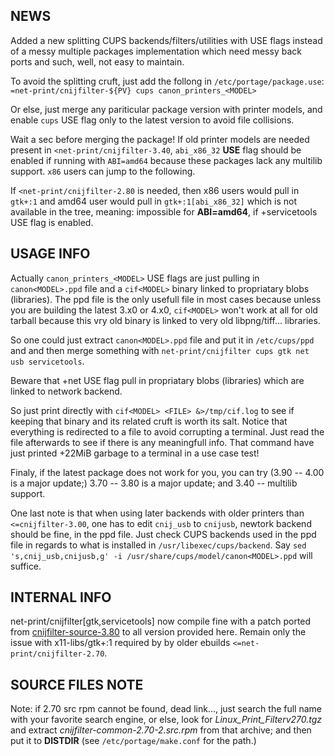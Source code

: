 NEWS
----

Added a new splitting CUPS backends/filters/utilities with USE flags instead of
a messy multiple packages implementation which need messy back ports and such,
well, not easy to maintain.

To avoid the splitting cruft, just add the follong in `/etc/portage/package.use`:
`=net-print/cnijfilter-${PV} cups canon_printers_<MODEL>`

Or else, just merge any pariticular package version with printer models, and
enable `cups` USE flag only to the latest version to avoid file collisions.

Wait a sec before merging the package! If old printer models are needed present in
`<net-print/cnijfilter-3.40`, `abi_x86_32` **USE** flag should be enabled if running with
`ABI=amd64` because these packages lack any multilib support. `x86` users can
jump to the following.

If `<net-print/cnijfilter-2.80` is needed, then x86 users would pull in `gtk+:1`
and amd64 user would pull in `gtk+:1[abi_x86_32]` which is not available in the
tree, meaning: impossible for **ABI=amd64**, if +servicetools USE flag is enabled.

USAGE INFO
----------

Actually `canon_printers_<MODEL>` USE flags are just pulling in `canon<MODEL>.ppd` file
and a `cif<MODEL>` binary linked to propriatary blobs (libraries). The ppd file is
the only usefull file in most cases because unless you are building the latest 3.x0
or 4.x0, `cif<MODEL>` won't work at all for old tarball because this vry old binary
is linked to very old libpng/tiff... libraries.

So one could just extract `canon<MODEL>.ppd` file and put it in `/etc/cups/ppd` and
and then merge something with `net-print/cnijfilter cups gtk net usb servicetools`.

Beware that +net USE flag pull in propriatary blobs (libraries) which are linked to
network backend.

So just print directly with `cif<MODEL> <FILE> &>/tmp/cif.log` to see if keeping that
binary and its related cruft is worth its salt. Notice that everything is redirected
to a file to avoid corrupting a terminal. Just read the file afterwards to see if there
is any meaningfull info. That command have just printed +22MiB garbage to a terminal in
a use case test!

Finaly, if the latest package does not work for you, you can try (3.90 -- 4.00 is a
major update;) 3.70 -- 3.80 is a major update; and 3.40 -- multilib support.

One last note is that when using later backends with older printers than `<=cnijfilter-3.00`,
one has to edit `cnij_usb` to `cnijusb`, newtork backend should be fine, in the
ppd file. Just check CUPS backends used in the ppd file in regards to what is installed
in `/usr/libexec/cups/backend`.
Say `sed 's,cnij_usb,cnijusb,g' -i /usr/share/cups/model/canon<MODEL>.ppd` will
suffice.

INTERNAL INFO
-------------

net-print/cnijfilter[gtk,servicetools] now compile fine with a patch ported from
[cnijfilter-source-3.80](https://github.com/tokiclover/cnijfilter-source-3.80)
to all version provided here. Remain only the issue with x11-libs/gtk+:1
required by by older ebuilds `<=net-print/cnijfilter-2.70`.

SOURCE FILES NOTE
-----------------

Note: if 2.70 src rpm cannot be found, dead link..., just search the full name
with your favorite search engine, or else, look for *Linux_Print_Filterv270.tgz*
and extract *cnijfilter-common-2.70-2.src.rpm* from that archive; and then put it
to **DISTDIR** (see `/etc/portage/make.conf` for the path.)
